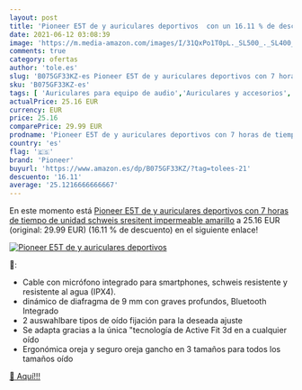 ```yaml
---
layout: post
title: 'Pioneer E5T de y auriculares deportivos  con un 16.11 % de descuento'
date: 2021-06-12 03:08:39
image: 'https://m.media-amazon.com/images/I/31QxPo1T0pL._SL500_._SL400_.jpg'
comments: true
category: ofertas
author: 'tole.es'
slug: 'B075GF33KZ-es Pioneer E5T de y auriculares deportivos con 7 horas de...'
sku: 'B075GF33KZ-es'
tags: [ 'Auriculares para equipo de audio','Auriculares y accesorios','Electrónica','auriculares','pioneer', ]
actualPrice: 25.16 EUR
currency: EUR
price: 25.16
comparePrice: 29.99 EUR
prodname: 'Pioneer E5T de y auriculares deportivos con 7 horas de tiempo de unidad  schweis sresitent  impermeable amarillo'
country: 'es'
flag: '🇪🇸'
brand: 'Pioneer'
buyurl: 'https://www.amazon.es/dp/B075GF33KZ/?tag=tolees-21'
descuento: '16.11'
average: '25.1216666666667'
---
```


En este momento está [Pioneer E5T de y auriculares deportivos con 7 horas de tiempo de unidad  schweis sresitent  impermeable amarillo](https://www.amazon.es/dp/B075GF33KZ/?tag=tolees-21) a 25.16 EUR (original: 29.99 EUR) (16.11 %  de descuento) en el siguiente enlace!

[![Pioneer E5T de y auriculares deportivos ](https://m.media-amazon.com/images/I/31QxPo1T0pL._SL500_._SL400_.jpg)](https://www.amazon.es/dp/B075GF33KZ/?tag=tolees-21)

🔎:

- Cable con micrófono integrado para smartphones, schweis resistente y resistente al agua (IPX4).
- dinámico de diafragma de 9 mm con graves profundos, Bluetooth Integrado
- 2 auswahlbare tipos de oído fijación para la deseada ajuste
- Se adapta gracias a la única "tecnología de Active Fit 3d en a cualquier oído
- Ergonómica oreja y seguro oreja gancho en 3 tamaños para todos los tamaños oído

[🛒 Aquí!!!](https://www.amazon.es/dp/B075GF33KZ/?tag=tolees-21)
